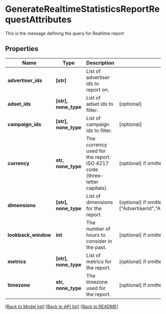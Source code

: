 # GenerateRealtimeStatisticsReportRequestAttributes

This is the message defining the query for Realtime report

## Properties
Name | Type | Description | Notes
------------ | ------------- | ------------- | -------------
**advertiser_ids** | **[str]** | List of advertiser ids to report on. | 
**adset_ids** | **[str], none_type** | List of adset ids to filter. | [optional] 
**campaign_ids** | **[str], none_type** | List of campaign ids to filter. | [optional] 
**currency** | **str, none_type** | The currency used for the report. ISO 4217 code (three-letter capitals). | [optional]  if omitted the server will use the default value of "EUR"
**dimensions** | **[str], none_type** | List of dimensions for the report. | [optional]  if omitted the server will use the default value of ["AdvertiserId","Advertiser","CampaignId","Campaign","AdsetId","Adset","Day","Hour"]
**lookback_window** | **int** | The number of hours to consider in the past. | [optional]  if omitted the server will use the default value of 12
**metrics** | **[str], none_type** | List of metrics for the report. | [optional]  if omitted the server will use the default value of ["Displays","Clicks","Cost"]
**timezone** | **str, none_type** | The timezone used for the report. | [optional]  if omitted the server will use the default value of "UTC"

[[Back to Model list]](../README.md#documentation-for-models) [[Back to API list]](../README.md#documentation-for-api-endpoints) [[Back to README]](../README.md)


